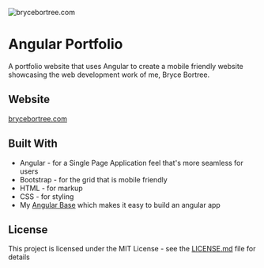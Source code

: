 ![brycebortree.com](./public/assets/bortreeport.png.jpg?raw=true "brycebortree.com")

# Angular Portfolio

A portfolio website that uses Angular to create a mobile friendly website showcasing the web development work of me, Bryce Bortree.

## Website
[brycebortree.com](http://brycebortree.com)

## Built With

* Angular - for a Single Page Application feel that's more seamless for users
* Bootstrap - for the grid that is mobile friendly
* HTML - for markup
* CSS - for styling
* My [Angular Base](https://github.com/brytree/angular-base) which makes it easy to build an angular app 

## License

This project is licensed under the MIT License - see the [LICENSE.md](LICENSE.md) file for details


